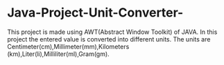 # Java-Project-Unit-Converter-
This project is made using AWT(Abstract Window Toolkit) of JAVA.
In this project the entered value is converted into different units.
The units are Centimeter(cm),Millimeter(mm),Kilometers (km),Liter(li),Milliliter(ml),Gram(gm).
